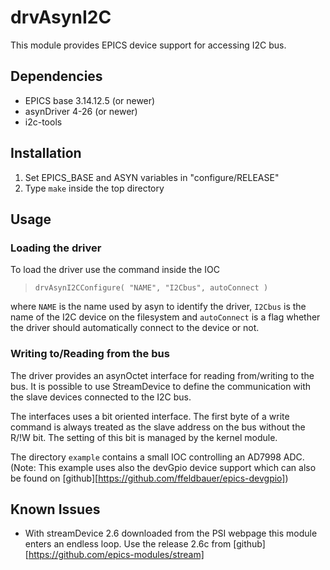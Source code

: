 # drvAsynI2C

This module provides EPICS device support for accessing I2C bus.

## Dependencies

   - EPICS base 3.14.12.5 (or newer)
   - asynDriver 4-26 (or newer)
   - i2c-tools

## Installation

 1.  Set EPICS_BASE and ASYN variables in "configure/RELEASE"
 2.  Type `make` inside the top directory

## Usage

### Loading the driver
To load the driver use the command inside the IOC

>     drvAsynI2CConfigure( "NAME", "I2Cbus", autoConnect )

where `NAME` is the name used by asyn to identify the driver,
`I2Cbus` is the name of the I2C device on the filesystem
and `autoConnect` is a flag whether the driver should automatically
connect to the device or not.

### Writing to/Reading from the bus
The driver provides an asynOctet interface for reading from/writing to the bus.
It is possible to use StreamDevice to define the communication with the slave devices
connected to the I2C bus.

The interfaces uses a bit oriented interface. The first byte of a write command is
always treated as the slave address on the bus without the R/!W bit.
The setting of this bit is managed by the kernel module.

The directory `example` contains a small IOC controlling an AD7998 ADC.
(Note: This example uses also the devGpio device support which can also
 be found on [github][https://github.com/ffeldbauer/epics-devgpio])

## Known Issues
   - With streamDevice 2.6 downloaded from the PSI webpage this module enters an endless loop.
     Use the release 2.6c from [github][https://github.com/epics-modules/stream]
